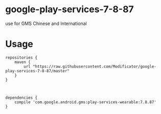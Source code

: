 # google-play-services-7-8-87
 use for GMS Chinese and International

# Usage
```
repositories {
    maven {
        url "https://raw.githubusercontent.com/Modificator/google-play-services-7-8-87/master"
    }
}



dependencies {
    compile 'com.google.android.gms:play-services-wearable:7.8.87'
}
```